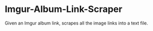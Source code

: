 # Imgur-Album-Link-Scraper
Given an Imgur album link, scrapes all the image links into a text file.
